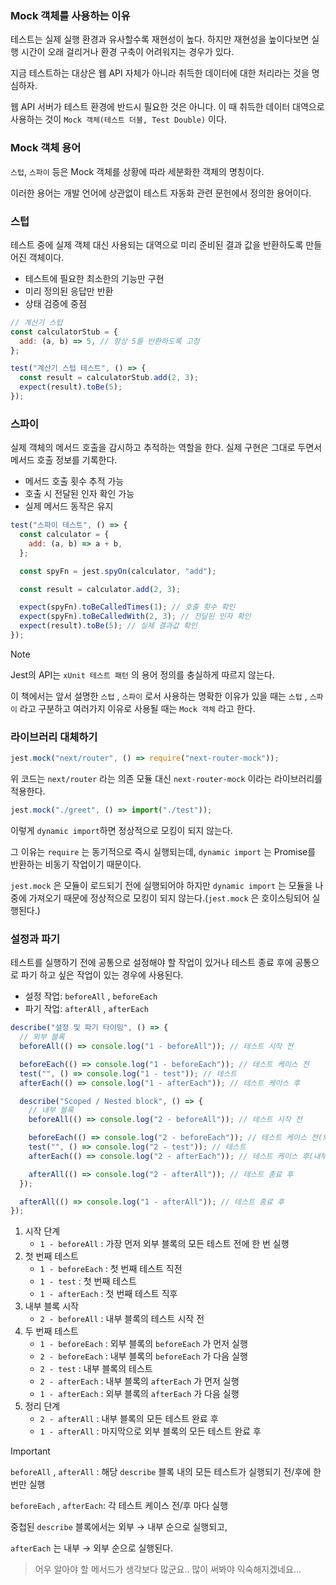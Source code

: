 ### Mock 객체를 사용하는 이유

테스트는 실제 실행 환경과 유사할수록 재현성이 높다. 하지만 재현성을 높이다보면 실행 시간이 오래 걸리거나 환경 구축이 어려워지는 경우가 있다.

지금 테스트하는 대상은 웹 API 자체가 아니라 취득한 데이터에 대한 처리라는 것을 명심하자.

웹 API 서버가 테스트 환경에 반드시 필요한 것은 아니다. 이 때 취득한 데이터 대역으로 사용하는 것이 `Mock 객체(테스트 더블, Test Double)` 이다.

### Mock 객체 용어

`스텁`, `스파이` 등은 Mock 객체를 상황에 따라 세분화한 객체의 명칭이다.

이러한 용어는 개발 언어에 상관없이 테스트 자동화 관련 문헌에서 정의한 용어이다.

### 스텁

테스트 중에 실제 객체 대신 사용되는 대역으로 미리 준비된 결과 값을 반환하도록 만들어진 객체이다.

- 테스트에 필요한 최소한의 기능만 구현
- 미리 정의된 응답만 반환
- 상태 검증에 중점

```jsx
// 계산기 스텁
const calculatorStub = {
  add: (a, b) => 5, // 항상 5를 반환하도록 고정
};

test("계산기 스텁 테스트", () => {
  const result = calculatorStub.add(2, 3);
  expect(result).toBe(5);
});
```

### 스파이

실제 객체의 메서드 호출을 감시하고 추적하는 역할을 한다. 실제 구현은 그대로 두면서 메서드 호출 정보를 기록한다.

- 메서드 호출 횟수 추적 가능
- 호출 시 전달된 인자 확인 가능
- 실제 메서드 동작은 유지

```jsx
test("스파이 테스트", () => {
  const calculator = {
    add: (a, b) => a + b,
  };

  const spyFn = jest.spyOn(calculator, "add");

  const result = calculator.add(2, 3);

  expect(spyFn).toBeCalledTimes(1); // 호출 횟수 확인
  expect(spyFn).toBeCalledWith(2, 3); // 전달된 인자 확인
  expect(result).toBe(5); // 실제 결과값 확인
});
```

> [!NOTE]
>
> Jest의 API는 `xUnit 테스트 패턴` 의 용어 정의를 충실하게 따르지 않는다.
>
> 이 책에서는 앞서 설명한 `스텁` , `스파이` 로서 사용하는 명확한 이유가 있을 때는 `스텁` , `스파이` 라고 구분하고 여러가지 이유로 사용될 때는 `Mock 객체` 라고 한다.

### 라이브러리 대체하기

```jsx
jest.mock("next/router", () => require("next-router-mock"));
```

위 코드는 `next/router` 라는 의존 모듈 대신 `next-router-mock` 이라는 라이브러리를 적용한다.

```jsx
jest.mock("./greet", () => import("./test"));
```

이렇게 `dynamic import`하면 정상적으로 모킹이 되지 않는다.

그 이유는 `require` 는 동기적으로 즉시 실행되는데, `dynamic import` 는 Promise를 반환하는 비동기 작업이기 때문이다.

`jest.mock` 은 모듈이 로드되기 전에 실행되어야 하지만 `dynamic import` 는 모듈을 나중에 가져오기 때문에 정상적으로 모킹이 되지 않는다.(`jest.mock` 은 호이스팅되어 실행된다.)

### 설정과 파기

테스트를 실행하기 전에 공통으로 설정해야 할 작업이 있거나 테스트 종료 후에 공통으로 파기 하고 싶은 작업이 있는 경우에 사용된다.

- 설정 작업: `beforeAll` , `beforeEach`
- 파기 작업: `afterAll` , `afterEach`

```jsx
describe("설정 및 파기 타이밍", () => {
  // 외부 블록
  beforeAll(() => console.log("1 - beforeAll")); // 테스트 시작 전

  beforeEach(() => console.log("1 - beforeEach")); // 테스트 케이스 전
  test("", () => console.log("1 - test")); // 테스트
  afterEach(() => console.log("1 - afterEach")); // 테스트 케이스 후

  describe("Scoped / Nested block", () => {
    // 내부 블록
    beforeAll(() => console.log("2 - beforeAll")); // 테스트 시작 전

    beforeEach(() => console.log("2 - beforeEach")); // 테스트 케이스 전(외부 -> 내부)
    test("", () => console.log("2 - test")); // 테스트
    afterEach(() => console.log("2 - afterEach")); // 테스트 케이스 후(내부 -> 외부)

    afterAll(() => console.log("2 - afterAll")); // 테스트 종료 후
  });

  afterAll(() => console.log("1 - afterAll")); // 테스트 종료 후
});
```

1. 시작 단계
   - `1 - beforeAll` : 가장 먼저 외부 블록의 모든 테스트 전에 한 번 실행
2. 첫 번째 테스트
   - `1 - beforeEach` : 첫 번째 테스트 직전
   - `1 - test` : 첫 번째 테스트
   - `1 - afterEach` : 첫 번째 테스트 직후
3. 내부 블록 시작
   - `2 - beforeAll` : 내부 블록의 테스트 시작 전
4. 두 번째 테스트
   - `1 - beforeEach` : 외부 블록의 `beforeEach` 가 먼저 실행
   - `2 - beforeEach` : 내부 블록의 `beforeEach` 가 다음 실행
   - `2 - test` : 내부 블록의 테스트
   - `2 - afterEach` : 내부 블록의 `afterEach` 가 먼저 실행
   - `1 - afterEach` : 외부 블록의 `afterEach` 가 다음 실행
5. 정리 단계
   - `2 - afterAll` : 내부 블록의 모든 테스트 완료 후
   - `1 - afterAll` : 마지막으로 외부 블록의 모든 테스트 완료 후

> [!IMPORTANT]
>
> `beforeAll` , `afterAll` : 해당 `describe` 블록 내의 모든 테스트가 실행되기 전/후에 한 번만 실행
>
> `beforeEach` , `afterEach`: 각 테스트 케이스 전/후 마다 실행
>
> 중첩된 `describe` 블록에서는 외부 → 내부 순으로 실행되고,
>
> `afterEach` 는 내부 → 외부 순으로 실행된다.

> 어우 알아야 할 메서드가 생각보다 많군요.. 많이 써봐야 익숙해지겠네요…
